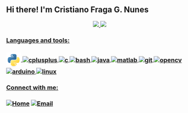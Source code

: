 <h2>Hi there! I'm Cristiano Fraga G. Nunes</h2>

<div align="center">
  <a href="https://github.com/cfgnunes">
  <img height="180em" src="https://github-readme-stats.vercel.app/api?username=cfgnunes&show_icons=true&include_all_commits=true"/>
  <img height="180em" src="https://github-readme-stats.vercel.app/api/top-langs/?username=cfgnunes&layout=compact&langs_count=7"/>
</div>

<h3>Languages and tools:<h3>

<div style="display: inline_block">
  <img align="center" alt="python" height="40" width="40" src="https://raw.githubusercontent.com/devicons/devicon/master/icons/python/python-original.svg">
  <img align="center" alt="cplusplus" height="40" width="40" src="https://cdn.jsdelivr.net/gh/devicons/devicon/icons/cplusplus/cplusplus-original.svg" />
  <img align="center" alt="c" height="40" width="40" src="https://cdn.jsdelivr.net/gh/devicons/devicon/icons/c/c-original.svg" />
  <img align="center" alt="bash" height="40" width="40" src="https://cdn.jsdelivr.net/gh/devicons/devicon/icons/bash/bash-original.svg" />
  <img align="center" alt="java" height="40" width="40" src="https://cdn.jsdelivr.net/gh/devicons/devicon/icons/java/java-original.svg" />
  <img align="center" alt="matlab" height="40" width="40" src="https://cdn.jsdelivr.net/gh/devicons/devicon/icons/matlab/matlab-original.svg" />
  <img align="center" alt="git" height="40" width="40" src="https://cdn.jsdelivr.net/gh/devicons/devicon/icons/git/git-original.svg" />
  <img align="center" alt="opencv" height="40" width="40" src="https://cdn.jsdelivr.net/gh/devicons/devicon/icons/opencv/opencv-original.svg" />
  <img align="center" alt="arduino" height="40" width="40" src="https://cdn.jsdelivr.net/gh/devicons/devicon/icons/arduino/arduino-original.svg" />
  <img align="center" alt="linux" height="40" width="40" src="https://cdn.jsdelivr.net/gh/devicons/devicon/icons/linux/linux-original.svg" />
</div>

<h3>Connect with me:<h3>

<a href="https://linktr.ee/cfgnunes"><img alt="Home" src="https://img.shields.io/badge/Home-linktr.ee/cfgnunes-blue?style=flat-square&logo=linktree"></a>
<a href="mailto:cfgnunes@gmail.com"><img alt="Email" src="https://img.shields.io/badge/Email-cfgnunes@gmail.com-blue?style=flat-square&logo=gmail"></a>
